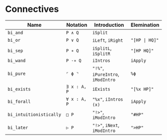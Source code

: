 # Connectives

| Name                    | Notation     | Introduction                      | Elemination    |
| ----------------------- | ------------ | --------------------------------- | -------------- |
| `bi_and`                | `P ∧ Q`      | `iSplit`                          |                |
| `bi_or`                 | `P ∨ Q`      | `iLeft`, `iRight`                 | `"[HP \| HQ]"` |
| `bi_sep`                | `P ∗ Q`      | `iSplitL`, `iSplitR`              | `"[HP HQ]"`    |
| `bi_wand`               | `P -∗ Q`     | `iIntros`                         | `iApply`       |
| `bi_pure`               | `⌜ ϕ ⌝`      | `"!%"`, `iPureIntro`, `iModIntro` | `%ϕ`           |
| `bi_exists`             | `∃ x : A, P` | `iExists`                         | `"[%x HP]"`    |
| `bi_forall`             | `∀ x : A, P` | `"%x"`, `iIntros (x)`             | `iApply`       |
| `bi_intuitionistically` | `□ P`        | `"!>"`, `iModIntro`               | `"#HP"`        |
| `bi_later`              | `▷ P`       | `"!>"`, `iNext`, `iModIntro`      | `">HP"`        |

